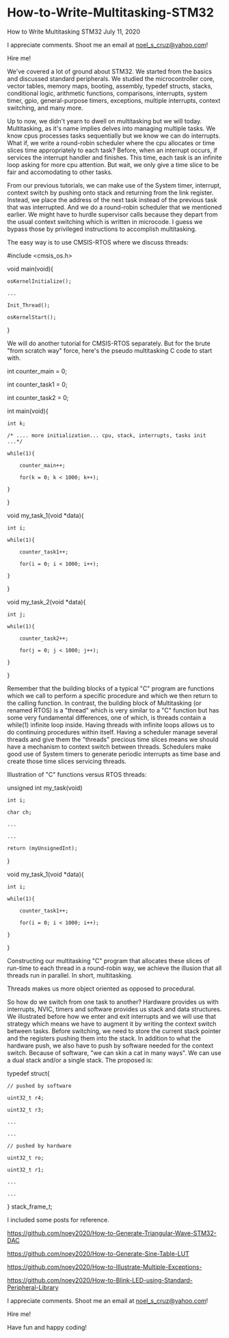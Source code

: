 # How-to-Write-Multitasking-STM32

How to Write Multitasking STM32   July 11, 2020

I appreciate comments. Shoot me an email at noel_s_cruz@yahoo.com!

Hire me!

We've covered a lot of ground about STM32. We started from the basics and discussed
standard peripherals. We studied the microcontroller core, vector tables, memory maps,
booting, assembly, typedef structs, stacks, conditional logic, arithmetic functions,
comparisons, interrupts, system timer, gpio, general-purpose timers, exceptions, multiple
interrupts, context switching, and many more.

Up to now, we didn't yearn to dwell on multitasking but we will today. Multitasking, as 
it's name implies delves into managing multiple tasks. We know cpus processes tasks
sequentially but we know we can do interrupts. What if, we write a round-robin scheduler
where the cpu allocates or time slices time appropriately to each task? Before, when an
interrupt occurs, if services the interrupt handler and finishes. This time, each task is
an infinite loop asking for more cpu attention. But wait, we only give a time slice to be
fair and accomodating to other tasks.

From our previous tutorials, we can make use of the System timer, interrupt, context
switch by pushing onto stack and returning from the link register. Instead, we place the 
address of the next task instead of the previous task that was interrupted. And we do a 
round-robin scheduler that we mentioned earlier. We might have to hurdle supervisor calls
because they depart from the usual context switching which is written in microcode. I 
guess we bypass those by privileged instructions to accomplish multitasking.

The easy way is to use CMSIS-RTOS where we discuss threads:

#include <cmsis_os.h>

void main(void){

    osKernelInitialize();
    
    ...
    
    Init_Thread();
    
    osKernelStart();
    
}

We will do another tutorial for CMSIS-RTOS separately. But for the brute "from scratch way"
force, here's the pseudo multitasking C code to start with.

int counter_main  = 0;

int counter_task1 = 0;

int counter_task2 = 0;

int main(void){

    int k;
    
    /* .... more initialization... cpu, stack, interrupts, tasks init ...*/
    
    while(1){
    
        counter_main++;
        
        for(k = 0; k < 1000; k++);
        
    }
    
}
 
void my_task_1(void *data){

    int i;
    
    while(1){
    
        counter_task1++;
        
        for(i = 0; i < 1000; i++);
        
    }
    
}

void my_task_2(void *data){

    int j;
    
    while(1){
    
        counter_task2++;
        
        for(j = 0; j < 1000; j++);
        
    }
    
}

Remember that the building blocks of a typical "C" program are functions which we call to
perform a specific procedure  and which we then return to the calling function. In
contrast, the building block of Multitasking (or renamed RTOS) is a "thread" which is 
very similar to a "C" function but has some very fundamental differences, one of which,
is threads contain a while(1) infinite loop inside. Having threads with infinite loops
allows us to do continuing procedures within itself. Having a scheduler manage several
threads and give them the "threads" precious time slices means we should have a mechanism
to context switch between threads. Schedulers make good use of System timers to generate
periodic interrupts as time base and create those time slices servicing threads.

Illustration of "C" functions versus RTOS threads:

unsigned int my_task(void)

    int i;
    
    char ch;
    
    ...
    
    ...
    
    return (myUnsignedInt);
    
}

void my_task_1(void *data){

    int i;
    
    while(1){
    
        counter_task1++;
        
        for(i = 0; i < 1000; i++);
        
    }
    
}

Constructing our multitasking "C" program that allocates these slices of run-time to each
thread in a round-robin way, we achieve the illusion that all threads run in parallel.
In short, multitasking.

Threads makes us more object oriented as opposed to procedural. 

So how do we switch from one task to another? Hardware provides us with interrupts, NVIC,
timers and software provides us stack and data structures. We illustrated before how we
enter and exit interrupts and we will use that strategy which means we have to augment
it by writing the context switch between tasks. Before switching, we need to store the 
current stack pointer and the registers pushing them into the stack. In addition to what
the hardware push, we also have to push by software needed for the context switch.
Because of software, "we can skin a cat in many ways". We can use a dual stack and/or a
single stack. The proposed is:

typedef struct{

    // pushed by software
    
    uint32_t r4;
    
    uint32_t r3;
    
    ...
    
    ...
    
    // pushed by hardware
    
    uint32_t ro;
    
    uint32_t r1;
    
    ...
    
    ...
    
} stack_frame_t;

I included some posts for reference.

https://github.com/noey2020/How-to-Generate-Triangular-Wave-STM32-DAC

https://github.com/noey2020/How-to-Generate-Sine-Table-LUT

https://github.com/noey2020/How-to-Illustrate-Multiple-Exceptions-

https://github.com/noey2020/How-to-Blink-LED-using-Standard-Peripheral-Library

I appreciate comments. Shoot me an email at noel_s_cruz@yahoo.com!

Hire me!

Have fun and happy coding!
